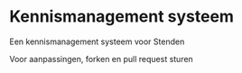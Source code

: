 Kennismanagement systeem
========================

Een kennismanagement systeem voor Stenden

Voor aanpassingen, forken en pull request sturen
